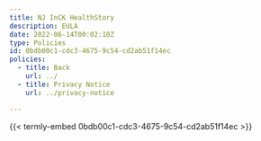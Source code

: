 ```yaml
---
title: NJ InCK HealthStory
description: EULA
date: 2022-06-14T00:02:10Z
type: Policies
id: 0bdb00c1-cdc3-4675-9c54-cd2ab51f14ec
policies: 
  - title: Back
    url: ../
  - title: Privacy Notice
    url: ../privacy-notice

---
```


{{< termly-embed 0bdb00c1-cdc3-4675-9c54-cd2ab51f14ec >}}
